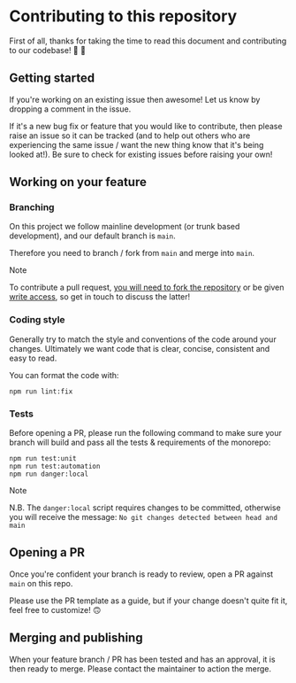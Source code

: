 # Contributing to this repository

First of all, thanks for taking the time to read this document and contributing to our codebase! 🎉 🍻

## Getting started

If you're working on an existing issue then awesome! Let us know by dropping a comment in the issue.

If it's a new bug fix or feature that you would like to contribute, then please raise an issue so it can be tracked (and to help out others who are experiencing the same issue / want the new thing know that it's being looked at!). Be sure to check for existing issues before raising your own!

## Working on your feature

### Branching

On this project we follow mainline development (or trunk based development), and our default branch is `main`.

Therefore you need to branch / fork from `main` and merge into `main`.

> [!NOTE]
> To contribute a pull request, [you will need to fork the repository](https://docs.github.com/en/pull-requests/collaborating-with-pull-requests/proposing-changes-to-your-work-with-pull-requests/creating-a-pull-request-from-a-fork) or be given [write access](https://docs.github.com/en/pull-requests/collaborating-with-pull-requests/proposing-changes-to-your-work-with-pull-requests/creating-a-pull-request), so get in touch to discuss the latter!

### Coding style

Generally try to match the style and conventions of the code around your changes. Ultimately we want code that is clear, concise, consistent and easy to read.

You can format the code with:

```console
npm run lint:fix
```

### Tests

Before opening a PR, please run the following command to make sure your branch will build and pass all the tests & requirements of the monorepo:

```console
npm run test:unit
npm run test:automation
npm run danger:local
```
> [!NOTE]
> N.B. The `danger:local` script requires changes to be committed, otherwise you will receive the message:
> `No git changes detected between head and main`

## Opening a PR

Once you're confident your branch is ready to review, open a PR against `main` on this repo.

Please use the PR template as a guide, but if your change doesn't quite fit it, feel free to customize! 🙃

## Merging and publishing

When your feature branch / PR has been tested and has an approval, it is then ready to merge. Please contact the maintainer to action the merge.
